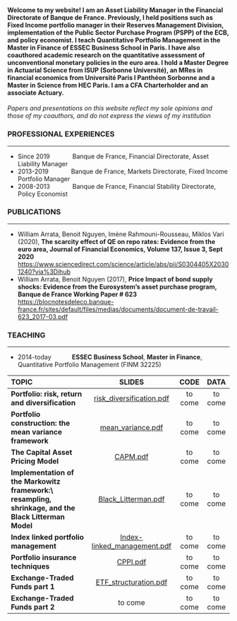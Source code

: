 #### Welcome to my website! I am an Asset Liability Manager in the Financial Directorate of Banque de France. Previously, I held positions such as Fixed Income portfolio manager in their Reserves Management Division, implementation of the Public Sector Purchase Program (PSPP) of the ECB, and policy economist. I teach Quantitative Portfolio Management in the Master in Finance of ESSEC Business School in Paris. I have also coauthored academic research on the quantitative assessment of unconventional monetary policies in the euro area. I hold a Master Degree in Actuarial Science from ISUP (Sorbonne Université), an MRes in financial economics from Université Paris I Panthéon Sorbonne and a Master in Science from HEC Paris. I am a CFA Charterholder and an associate Actuary.

*Papers and presentations on this website reflect my sole opinions and those of my coauthors, and do not express the views of my institution*

### **PROFESSIONAL EXPERIENCES**
___
- Since 2019 $~~~~~~~~~~~$ Banque de France, Financial Directorate, Asset Liability Manager
- 2013-2019 $~~~~~~~~~~~$ Banque de France, Markets Directorate, Fixed Income Portfolio Manager
- 2008-2013 $~~~~~~~~~~~$ Banque de France, Financial Stability Directorate, Policy Economist

### **PUBLICATIONS**
---
- William Arrata, Benoit Nguyen, Imène Rahmouni-Rousseau, Miklos Vari (2020), **The scarcity effect of QE on repo rates: Evidence from the euro area,
Journal of Financial Economics, Volume 137, Issue 3, Sept 2020**  
https://www.sciencedirect.com/science/article/abs/pii/S0304405X20301240?via%3Dihub
- William Arrata, Benoit Nguyen (2017), **Price Impact of bond supply shocks: Evidence from the
Eurosystem’s asset purchase program, Banque de France Working Paper # 623**  
https://blocnotesdeleco.banque-france.fr/sites/default/files/medias/documents/document-de-travail-623_2017-03.pdf

### **TEACHING**
***
- 2014-today $~~~~~~~~~~$ **ESSEC Business School**, **Master in Finance**, Quantitative Portfolio Management (FINM 32225)  

| **TOPIC** | **SLIDES** | **CODE**| **DATA**|
| :---        |     :---:      | :---:  |  :---:  |
| **Portfolio: risk, return and diversification**   | [risk_diversification.pdf](https://github.com/WilliamArrata/WilliamArrata/files/11037377/risk_diversification.pdf)   | to come | to come
| **Portfolio construction: the mean variance framework**     | [mean_variance.pdf](https://github.com/WilliamArrata/WilliamArrata/files/11037380/mean_variance.pdf)|     to come  | to come
| **The Capital Asset Pricing Model**     | [CAPM.pdf](https://github.com/WilliamArrata/WilliamArrata/files/11037383/CAPM.pdf)|  to come  | to come
| **Implementation of the Markowitz framework:\ resampling, shrinkage, and the Black Litterman Model**     | [Black_Litterman.pdf](https://github.com/WilliamArrata/WilliamArrata/files/11037385/Black_Litterman.pdf) | to come  | to come
| **Index linked portfolio management**     | [Index-linked_management.pdf](https://github.com/WilliamArrata/WilliamArrata/files/11114007/Index-linked_management.pdf)| to come  | to come
| **Portfolio insurance techniques**     | [CPPI.pdf](https://github.com/WilliamArrata/WilliamArrata/files/11037386/CPPI.pdf)  | to come  | to come
| **Exchange-Traded Funds part 1**     | [ETF_structuration.pdf](https://github.com/WilliamArrata/williamarrata/files/11021109/ETF_structuration.pdf)  | to come  | to come
| **Exchange-Traded Funds part 2**     | to come  | to come  | to come
